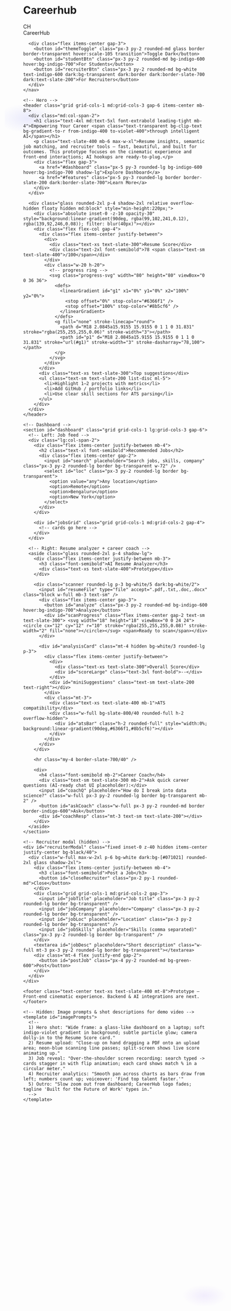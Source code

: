 # Careerhub
<!doctype html>
<html lang="en" class="antialiased">
<head>
  <meta charset="utf-8" />
  <meta name="viewport" content="width=device-width, initial-scale=1" />
  <title>CareerHub Ultra — Prototype</title>
  <link href="https://fonts.googleapis.com/css2?family=Inter:wght@300;400;600;800&display=swap" rel="stylesheet">
  <script src="https://cdn.tailwindcss.com"></script>
  <style>
    :root{--bg:#0f1724;--card:#0b1220;--glass:rgba(255,255,255,0.06);}
    .light :root{--bg:#f8fafc;--card:#ffffff;--glass:rgba(15,23,42,0.03);} 
    html{font-family:Inter,ui-sans-serif,system-ui,-apple-system,"Segoe UI",Roboto,"Helvetica Neue",Arial}
    /* cinematic background animation */
    .hero-gradient{
      background: radial-gradient(800px 400px at 10% 10%, rgba(99,102,241,0.12), transparent 10%),
                  radial-gradient(600px 300px at 90% 90%, rgba(139,92,246,0.10), transparent 10%);
      transition: background 600ms ease;
    }
    .glass {backdrop-filter: blur(6px); background: linear-gradient(180deg, rgba(255,255,255,0.02), rgba(255,255,255,0.01));}

    /* animated job cards entrance */
    .card-enter{opacity:0; transform: translateY(10px) scale(0.98);} 
    .card-enter.card-show{opacity:1; transform:none; transition: transform 420ms cubic-bezier(.2,.9,.3,1), opacity 420ms}

    /* flip effect */
    .flip-card{perspective:1200px}
    .flip-inner{transition: transform 650ms cubic-bezier(.2,.9,.3,1); transform-style:preserve-3d}
    .flip-inner.flipped{transform: rotateY(180deg)}
    .flip-front, .flip-back{backface-visibility:hidden; position:relative}
    .flip-back{transform:rotateY(180deg); position:absolute; left:0; top:0; width:100%}

    /* scan animation */
    .scanner{position:relative; overflow:hidden}
    .scanner::after{content:''; position:absolute; left:-60%; top:0; width:60%; height:100%; background:linear-gradient(90deg, transparent, rgba(99,102,241,0.14), transparent); transform:skewX(-12deg); animation:scan 2.6s linear infinite}
    @keyframes scan{0%{left:-60%}100%{left:160%}}

    /* progress ring */
    .progress-svg{transform:rotate(-90deg)}

    /* subtle floating */
    .floaty{animation:floaty 6s ease-in-out infinite}
    @keyframes floaty{0%{transform:translateY(0)}50%{transform:translateY(-6px)}100%{transform:translateY(0)}}

    /* dark/light helpers */
    .light .dark-only{display:none}
    .dark .light-only{display:none}

  </style>
</head>
<body class="min-h-screen bg-gradient-to-b from-gray-50 to-white light hero-gradient dark:bg-gradient-to-b dark:from-[#071020] dark:to-[#041025] dark text-slate-100">
  <div class="max-w-6xl mx-auto p-6">
    <!-- Nav -->
    <nav class="flex items-center justify-between mb-6">
      <div class="flex items-center gap-3">
        <div class="w-10 h-10 rounded-xl bg-gradient-to-tr from-indigo-500 to-violet-500 flex items-center justify-center text-white font-extrabold">CH</div>
        <div>
          <div class="text-lg font-semibold">CareerHub</div>
          <div class="text-xs text-slate-400 light-only dark:text-slate-300">Ultra Prototype</div>
        </div>
      </div>

      <div class="flex items-center gap-3">
        <button id="themeToggle" class="px-3 py-2 rounded-md glass border border-transparent hover:scale-105 transition">Toggle Dark</button>
        <button id="studentBtn" class="px-3 py-2 rounded-md bg-indigo-600 hover:bg-indigo-700">For Students</button>
        <button id="recruiterBtn" class="px-3 py-2 rounded-md bg-white text-indigo-600 dark:bg-transparent dark:border dark:border-slate-700 dark:text-slate-200">For Recruiters</button>
      </div>
    </nav>

    <!-- Hero -->
    <header class="grid grid-cols-1 md:grid-cols-3 gap-6 items-center mb-8">
      <div class="md:col-span-2">
        <h1 class="text-4xl md:text-5xl font-extrabold leading-tight mb-4">Empowering Your Career <span class="text-transparent bg-clip-text bg-gradient-to-r from-indigo-400 to-violet-400">through intelligent AI</span></h1>
        <p class="text-slate-400 mb-6 max-w-xl">Resume insights, semantic job matching, and recruiter tools — fast, beautiful, and built for outcomes. This prototype focuses on the cinematic experience and front-end interactions; AI hookups are ready-to-plug.</p>
        <div class="flex gap-3">
          <a href="#dashboard" class="px-5 py-3 rounded-lg bg-indigo-600 hover:bg-indigo-700 shadow-lg">Explore Dashboard</a>
          <a href="#features" class="px-5 py-3 rounded-lg border border-slate-200 dark:border-slate-700">Learn More</a>
        </div>
      </div>

      <div class="glass rounded-2xl p-4 shadow-2xl relative overflow-hidden floaty hidden md:block" style="min-height:220px;">
        <div class="absolute inset-0 -z-10 opacity-30" style="background:linear-gradient(90deg, rgba(99,102,241,0.12), rgba(139,92,246,0.08)); filter: blur(40px)"></div>
        <div class="flex flex-col gap-4">
          <div class="flex items-center justify-between">
            <div>
              <div class="text-xs text-slate-300">Resume Score</div>
              <div class="text-2xl font-semibold">78 <span class="text-sm text-slate-400">/100</span></div>
            </div>
            <div class="w-20 h-20">
              <!-- progress ring -->
              <svg class="progress-svg" width="80" height="80" viewBox="0 0 36 36">
                <defs>
                  <linearGradient id="g1" x1="0%" y1="0%" x2="100%" y2="0%">
                    <stop offset="0%" stop-color="#6366f1" />
                    <stop offset="100%" stop-color="#8b5cf6" />
                  </linearGradient>
                </defs>
                <g fill="none" stroke-linecap="round">
                  <path d="M18 2.0845a15.9155 15.9155 0 1 1 0 31.831" stroke="rgba(255,255,255,0.06)" stroke-width="3"></path>
                  <path id="p1" d="M18 2.0845a15.9155 15.9155 0 1 1 0 31.831" stroke="url(#g1)" stroke-width="3" stroke-dasharray="78,100"></path>
                </g>
              </svg>
            </div>
          </div>
          <div class="text-xs text-slate-300">Top suggestions</div>
          <ul class="text-sm text-slate-200 list-disc ml-5">
            <li>Highlight 1–2 projects with metrics</li>
            <li>Add GitHub / portfolio links</li>
            <li>Use clear skill sections for ATS parsing</li>
          </ul>
        </div>
      </div>
    </header>

    <!-- Dashboard -->
    <section id="dashboard" class="grid grid-cols-1 lg:grid-cols-3 gap-6">
      <!-- Left: Job feed -->
      <div class="lg:col-span-2">
        <div class="flex items-center justify-between mb-4">
          <h2 class="text-xl font-semibold">Recommended Jobs</h2>
          <div class="flex items-center gap-2">
            <input id="search" placeholder="Search jobs, skills, company" class="px-3 py-2 rounded-lg border bg-transparent w-72" />
            <select id="loc" class="px-3 py-2 rounded-lg border bg-transparent">
              <option value="any">Any location</option>
              <option>Remote</option>
              <option>Bengaluru</option>
              <option>New York</option>
            </select>
          </div>
        </div>

        <div id="jobsGrid" class="grid grid-cols-1 md:grid-cols-2 gap-4">
          <!-- cards go here -->
        </div>
      </div>

      <!-- Right: Resume analyzer + career coach -->
      <aside class="glass rounded-2xl p-4 shadow-lg">
        <div class="flex items-center justify-between mb-3">
          <h3 class="font-semibold">AI Resume Analyzer</h3>
          <div class="text-xs text-slate-400">Prototype</div>
        </div>

        <div class="scanner rounded-lg p-3 bg-white/5 dark:bg-white/2">
          <input id="resumeFile" type="file" accept=".pdf,.txt,.doc,.docx" class="block w-full mb-3 text-sm" />
          <div class="flex items-center gap-3">
            <button id="analyze" class="px-3 py-2 rounded-md bg-indigo-600 hover:bg-indigo-700">Analyze</button>
            <div id="scanProgress" class="flex items-center gap-2 text-sm text-slate-300"> <svg width="18" height="18" viewBox="0 0 24 24"><circle cx="12" cy="12" r="10" stroke="rgba(255,255,255,0.08)" stroke-width="2" fill="none"></circle></svg> <span>Ready to scan</span></div>
          </div>

          <div id="analysisCard" class="mt-4 hidden bg-white/3 rounded-lg p-3">
            <div class="flex items-center justify-between">
              <div>
                <div class="text-xs text-slate-300">Overall Score</div>
                <div id="scoreLarge" class="text-3xl font-bold">--</div>
              </div>
              <div id="miniSuggestions" class="text-sm text-slate-200 text-right"></div>
            </div>
            <div class="mt-3">
              <div class="text-xs text-slate-400 mb-1">ATS compatibility</div>
              <div class="w-full bg-slate-800/40 rounded-full h-2 overflow-hidden">
                <div id="atsBar" class="h-2 rounded-full" style="width:0%; background:linear-gradient(90deg,#6366f1,#8b5cf6)"></div>
              </div>
            </div>
          </div>
        </div>

        <hr class="my-4 border-slate-700/40" />

        <div>
          <h4 class="font-semibold mb-2">Career Coach</h4>
          <div class="text-sm text-slate-300 mb-2">Ask quick career questions (AI-ready chat UI placeholder):</div>
          <input id="coachQ" placeholder="How do I break into data science?" class="w-full px-3 py-2 rounded-lg border bg-transparent mb-2" />
          <button id="askCoach" class="w-full px-3 py-2 rounded-md border border-indigo-600">Ask</button>
          <div id="coachResp" class="mt-3 text-sm text-slate-200"></div>
        </div>
      </aside>
    </section>

    <!-- Recruiter modal (hidden) -->
    <div id="recruiterModal" class="fixed inset-0 z-40 hidden items-center justify-center bg-black/40">
      <div class="w-full max-w-2xl p-6 bg-white dark:bg-[#071021] rounded-2xl glass shadow-2xl">
        <div class="flex items-center justify-between mb-4">
          <h3 class="font-semibold">Post a Job</h3>
          <button id="closeRecruiter" class="px-2 py-1 rounded-md">Close</button>
        </div>
        <div class="grid grid-cols-1 md:grid-cols-2 gap-3">
          <input id="jobTitle" placeholder="Job title" class="px-3 py-2 rounded-lg border bg-transparent" />
          <input id="jobCompany" placeholder="Company" class="px-3 py-2 rounded-lg border bg-transparent" />
          <input id="jobLoc" placeholder="Location" class="px-3 py-2 rounded-lg border bg-transparent" />
          <input id="jobSkills" placeholder="Skills (comma separated)" class="px-3 py-2 rounded-lg border bg-transparent" />
        </div>
        <textarea id="jobDesc" placeholder="Short description" class="w-full mt-3 px-3 py-2 rounded-lg border bg-transparent"></textarea>
        <div class="mt-4 flex justify-end gap-2">
          <button id="postJob" class="px-4 py-2 rounded-md bg-green-600">Post</button>
        </div>
      </div>
    </div>

    <footer class="text-center text-xs text-slate-400 mt-8">Prototype — Front-end cinematic experience. Backend & AI integrations are next.</footer>

    <!-- Hidden: Image prompts & shot descriptions for demo video -->
    <template id="imagePrompts">
      <!--
      1) Hero shot: "Wide frame: a glass-like dashboard on a laptop; soft indigo-violet gradient in background; subtle particle glow; camera dolly-in to the Resume Score card."
      2) Resume upload: "Close-up on hand dragging a PDF onto an upload area; neon-blue scanning line passes; split-screen shows live score animating up."
      3) Job reveal: "Over-the-shoulder screen recording: search typed -> cards stagger in with flip animation; each card shows match % in a circular meter."
      4) Recruiter analytics: "Smooth pan across charts as bars draw from left; numbers count up; voiceover: 'Find top talent faster.'" 
      5) Outro: "Slow zoom out from dashboard; CareerHub logo fades; tagline 'Built for the Future of Work' types in." 
      -->
    </template>

  </div>

  <script>
    // state
    let dark = true;
    document.documentElement.classList.add('dark');

    const sampleJobs = [
      {id:1, title:'Frontend Engineer (Intern)', company:'BrightTech', loc:'Remote', skills:['react','javascript'], score:82, desc:'Build polished UI components and prototypes.'},
      {id:2, title:'Data Science Intern', company:'Insight Labs', loc:'Bengaluru', skills:['python','ml'], score:76, desc:'Work on models and real datasets.'},
      {id:3, title:'Backend Engineer', company:'ScaleX', loc:'New York', skills:['node','sql'], score:69, desc:'Design scalable APIs and systems.'},
      {id:4, title:'Product Designer', company:'Morph Studio', loc:'Remote', skills:['figma','ux'], score:71, desc:'Design delightful user experiences.'}
    ];

    const jobsGrid = document.getElementById('jobsGrid');
    const search = document.getElementById('search');
    const loc = document.getElementById('loc');

    function createJobCard(j){
      const wrapper = document.createElement('div');
      wrapper.className = 'card-enter';
      wrapper.innerHTML = `
        <div class="flip-card bg-white/5 dark:bg-white/2 rounded-xl p-4 shadow-lg relative overflow-hidden" style="min-height:140px">
          <div class="flip-inner" data-id="${j.id}">
            <div class="flip-front">
              <div class="flex items-start justify-between">
                <div>
                  <div class="text-sm text-slate-300">${j.company} • ${j.loc}</div>
                  <div class="text-lg font-semibold">${j.title}</div>
                </div>
                <div class="text-right">
                  <div class="text-xs text-slate-400">Match</div>
                  <div class="text-2xl font-bold">${j.score}%</div>
                </div>
              </div>
              <p class="mt-3 text-sm text-slate-300">${j.desc}</p>
            </div>
            <div class="flip-back p-2 bg-gradient-to-r from-indigo-600 to-violet-600 rounded-xl text-white">
              <div class="text-sm">Top matched skills</div>
              <div class="mt-2 font-semibold">${j.skills.join(', ')}</div>
              <div class="mt-3 flex gap-2">
                <button class="applyBtn px-3 py-1 rounded bg-white text-indigo-700">Apply</button>
                <button class="viewBtn px-3 py-1 rounded border border-white/30">View</button>
              </div>
            </div>
          </div>
        </div>
      `;

      // flip interaction on hover
      wrapper.querySelector('.flip-card').addEventListener('mouseenter', () => {
        wrapper.querySelector('.flip-inner').classList.add('flipped');
      });
      wrapper.querySelector('.flip-card').addEventListener('mouseleave', () => {
        wrapper.querySelector('.flip-inner').classList.remove('flipped');
      });

      return wrapper;
    }

    function renderJobs(){
      jobsGrid.innerHTML = '';
      const q = search.value.toLowerCase();
      const l = loc.value;
      const filtered = sampleJobs.filter(j => ( (q==='' || (j.title + ' ' + j.company + ' ' + j.skills.join(' ')).toLowerCase().includes(q)) && (l==='any' || j.loc===l) ));
      filtered.forEach((j, i) => {
        const card = createJobCard(j);
        jobsGrid.appendChild(card);
        // staggered entrance
        setTimeout(()=>{ card.classList.add('card-show'); }, 80 * i);
      });
    }
    search.addEventListener('input', renderJobs);
    loc.addEventListener('change', renderJobs);
    document.addEventListener('DOMContentLoaded', renderJobs);

    // Theme toggle
    const themeToggle = document.getElementById('themeToggle');
    themeToggle.addEventListener('click', () => {
      dark = !dark;
      document.documentElement.classList.toggle('dark', dark);
      document.body.classList.toggle('light', !dark);
      themeToggle.textContent = dark ? 'Dark mode' : 'Light mode';
    });

    // Recruiter modal
    document.getElementById('recruiterBtn').addEventListener('click', ()=>{
      document.getElementById('recruiterModal').classList.remove('hidden');
      document.getElementById('recruiterModal').classList.add('flex');
    });
    document.getElementById('closeRecruiter').addEventListener('click', ()=>{
      document.getElementById('recruiterModal').classList.add('hidden');
      document.getElementById('recruiterModal').classList.remove('flex');
    });
    document.getElementById('postJob').addEventListener('click', ()=>{
      const title = document.getElementById('jobTitle').value || 'Untitled Role';
      const company = document.getElementById('jobCompany').value || 'Company';
      const l = document.getElementById('jobLoc').value || 'Remote';
      const skills = (document.getElementById('jobSkills').value || '').split(',').map(s=>s.trim()).filter(Boolean);
      const desc = document.getElementById('jobDesc').value || '';
      const newJob = {id:sampleJobs.length+1, title, company, loc: l, skills, score: Math.floor(60 + Math.random()*30), desc};
      sampleJobs.unshift(newJob);
      renderJobs();
      document.getElementById('recruiterModal').classList.add('hidden');
      document.getElementById('recruiterModal').classList.remove('flex');
    });

    // Simple resume analyzer prototype
    document.getElementById('analyze').addEventListener('click', ()=>{
      const file = document.getElementById('resumeFile').files[0];
      const analysisCard = document.getElementById('analysisCard');
      const scoreLarge = document.getElementById('scoreLarge');
      const atsBar = document.getElementById('atsBar');
      const miniSuggestions = document.getElementById('miniSuggestions');
      const scanProgress = document.getElementById('scanProgress');

      if(!file){ alert('Please choose a resume file first (PDF/TXT).'); return; }
      scanProgress.querySelector('span').textContent = 'Scanning...';
      scanProgress.classList.add('text-indigo-300');

      // fake async animation (client-only demo)
      let progress = 0;
      const interval = setInterval(()=>{
        progress += Math.floor(8 + Math.random()*18);
        if(progress >= 100) progress = 100;
        atsBar.style.width = (40 + Math.floor(progress*0.6)) + '%';
        scoreLarge.textContent = progress;
        if(progress >= 100){
          clearInterval(interval);
          analysisCard.classList.remove('hidden');
          scanProgress.querySelector('span').textContent = 'Complete';
          scanProgress.classList.remove('text-indigo-300');
          miniSuggestions.innerHTML = 'Add more project metrics & portfolio links.';
        }
      }, 420);
    });

    // Career coach placeholder
    document.getElementById('askCoach').addEventListener('click', ()=>{
      const q = document.getElementById('coachQ').value || 'How do I get an internship?';
      const resp = document.getElementById('coachResp');
      resp.textContent = 'Analyzing…';
      setTimeout(()=>{
        resp.innerHTML = '<strong>Tip:</strong> Build a 1–2 week project with measurable results (e.g., reduced latency by 30%). Highlight it in the top of your resume and link to GitHub.';
      }, 800 + Math.random()*400);
    });

    // small UX touches: apply button
    document.addEventListener('click', (e)=>{
      if(e.target.classList.contains('applyBtn')){
        e.target.textContent = 'Applied ✓';
        e.target.disabled = true;
        e.target.classList.add('opacity-70');
      }
      if(e.target.classList.contains('viewBtn')){
        alert('Open job detail (demo)');
      }
    });

  </script>
</body>
</html>
